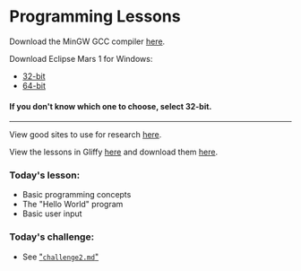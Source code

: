 # Programming Lessons

Download the MinGW GCC compiler [here](http://74.199.24.237/mingw-get-setup.exe).

Download Eclipse Mars 1 for Windows:
- [32-bit](http://74.199.24.237/eclipse-cpp-mars-1-win32.zip)
- [64-bit](http://74.199.24.237/eclipse-cpp-mars-1-win32-x86_64.zip)

#### If you don't know which one to choose, select 32-bit.
---
View good sites to use for research [here](https://github.com/crash0verrid3/ProgrammingLessons/blob/master/ResearchInfo.md).

View the lessons in Gliffy [here](https://chrome.google.com/webstore/detail/gliffy-diagrams/bhmicilclplefnflapjmnngmkkkkpfad?hl=en) and download them [here](https://github.com/crash0verrid3/ProgrammingLessons/blob/master/lessons.md).
### Today's lesson:

- Basic programming concepts
- The "Hello World" program
- Basic user input

### Today's challenge:

- See ["`challenge2.md`"](https://github.com/crash0verrid3/ProgrammingLessons/blob/master/Challenge2.md)
